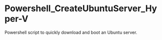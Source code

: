 # Powershell_CreateUbuntuServer_Hyper-V
Powershell script to quickly download and boot an Ubuntu server.
